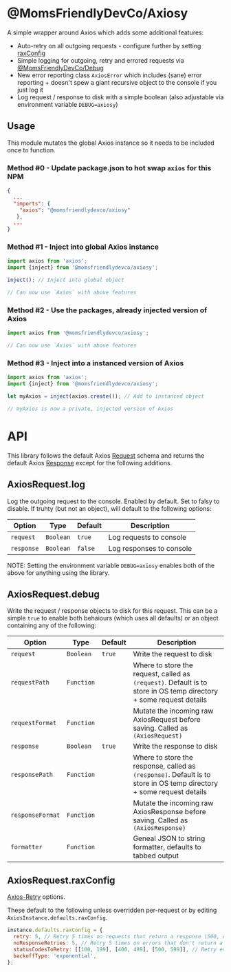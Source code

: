 @MomsFriendlyDevCo/Axiosy
=========================
A simple wrapper around Axios which adds some additional features:

* Auto-retry on all outgoing requests - configure further by setting [raxConfig](https://github.com/JustinBeckwith/retry-axios#usage)
* Simple logging for outgoing, retry and errored requests via [@MomsFriendlyDevCo/Debug](https://github.com/MomsFriendlyDevCo/Debug)
* New error reporting class `AxiosError` which includes (sane) error reporting + doesn't spew a giant recursive object to the console if you just log it
* Log request / response to disk with a simple boolean (also adjustable via environment variable `DEBUG=axiosy`)


Usage
-----
This module mutates the global Axios instance so it needs to be included once to function.


### Method #0 - Update package.json to hot swap `axios` for this NPM
```json
{
  ...
  "imports": {
    "axios": "@momsfriendlydevco/axiosy"
   },
  ...
}
```


### Method #1 - Inject into global Axios instance
```javascript
import axios from 'axios';
import {inject} from '@momsfriendlydevco/axiosy';

inject(); // Inject into global object

// Can now use `Axios` with above features
```


### Method #2 - Use the packages, already injected version of Axios
```javascript
import axios from '@momsfriendlydevco/axiosy';

// Can now use `Axios` with above features
```


### Method #3 - Inject into a instanced version of Axios
```javascript
import axios from 'axios';
import {inject} from '@momsfriendlydevco/axiosy';

let myAxios = inject(axios.create()); // Add to instanced object

// myAxios is now a private, injected version of Axios
```


API
===
This library follows the default Axios [Request](https://axios-http.com/docs/req_config) schema and returns the default Axios [Response](https://axios-http.com/docs/res_schema) except for the following additions.

AxiosRequest.log
----------------
Log the outgoing request to the console.
Enabled by default. Set to falsy to disable.
If truhty (but not an object), will default to the following options:

| Option     | Type      | Default | Description              |
|------------|-----------|---------|--------------------------|
| `request`  | `Boolean` | `true`  | Log requests to console  |
| `response` | `Boolean` | `false` | Log responses to console |


NOTE: Setting the environment variable `DEBUG=axiosy` enables both of the above for anything using the library.



AxiosRequest.debug
------------------
Write the request / response objects to disk for this request.
This can be a simple `true` to enable both behaiours (which uses all defaults) or an object containing any of the following:

| Option           | Type       | Default | Description                                                                                                          |
|------------------|------------|---------|----------------------------------------------------------------------------------------------------------------------|
| `request`        | `Boolean`  | `true`  | Write the request to disk                                                                                            |
| `requestPath`    | `Function` |         | Where to store the request, called as `(request)`. Default is to store in OS temp directory + some request details   |
| `requestFormat`  | `Function` |         | Mutate the incoming raw AxiosRequest before saving. Called as `(AxiosRequest)`                                       |
| `response`       | `Boolean`  | `true`  | Write the response to disk                                                                                           |
| `responsePath`   | `Function` |         | Where to store the response, called as `(response)`. Default is to store in OS temp directory + some request details |
| `responseFormat` | `Function` |         | Mutate the incoming raw AxiosResponse before saving. Called as `(AxiosResponse)`                                     |
| `formatter`      | `Function` |         | Geneal JSON to string formatter, defaults to tabbed output                                                           |


AxiosRequest.raxConfig
----------------------
[Axios-Retry](https://github.com/JustinBeckwith/retry-axios) options.

These default to the following unless overridden per-request or by editing `AxiosInstance.defaults.raxConfig`.

```javascript
instance.defaults.raxConfig = {
  retry: 5, // Retry 5 times on requests that return a response (500, etc) before giving up.  Defaults to 3.
  noResponseRetries: 5, // Retry 5 times on errors that don't return a response (ENOTFOUND, ETIMEDOUT, etc).
  statusCodesToRetry: [[100, 199], [400, 499], [500, 599]], // Retry everything except 2?? (OK), 3?? (redirect) codes
  backoffType: 'exponential',
};
```

